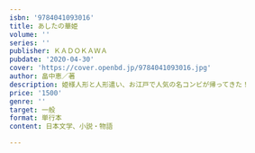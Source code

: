 ```yaml
---
isbn: '9784041093016'
title: あしたの華姫
volume: ''
series: ''
publisher: ＫＡＤＯＫＡＷＡ
pubdate: '2020-04-30'
cover: 'https://cover.openbd.jp/9784041093016.jpg'
author: 畠中恵／著
description: 姫様人形と人形遣い、お江戸で人気の名コンビが帰ってきた！
price: '1500'
genre: ''
target: 一般
format: 単行本
content: 日本文学、小説・物語

---
```

